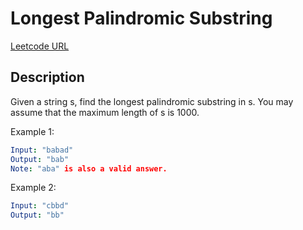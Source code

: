 # Longest Palindromic Substring
[Leetcode URL](https://leetcode.com/problems/longest-palindromic-substring/)

## Description
Given a string s, find the longest palindromic substring in s. You may assume that the maximum length of s is 1000.

Example 1:
  ```yaml
  Input: "babad"
  Output: "bab"
  Note: "aba" is also a valid answer.
  ```

Example 2:
  ```yaml
  Input: "cbbd"
  Output: "bb"
  ```
